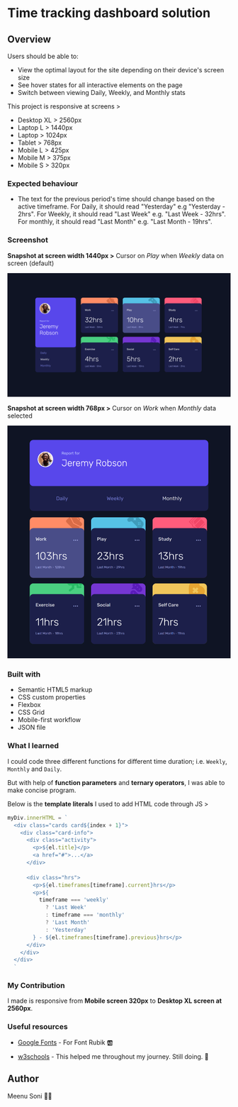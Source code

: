 # Time tracking dashboard solution


## Overview


Users should be able to:

- View the optimal layout for the site depending on their device's screen size
- See hover states for all interactive elements on the page
- Switch between viewing Daily, Weekly, and Monthly stats

This project is responsive at screens >

- Desktop XL > 2560px
- Laptop L > 1440px
- Laptop > 1024px
- Tablet > 768px
- Mobile L > 425px
- Mobile M > 375px
- Mobile S > 320px

### Expected behaviour

- The text for the previous period's time should change based on the active timeframe. For Daily, it should read "Yesterday" e.g "Yesterday - 2hrs". For Weekly, it should read "Last Week" e.g. "Last Week - 32hrs". For monthly, it should read "Last Month" e.g. "Last Month - 19hrs".

### Screenshot

**Snapshot at screen width 1440px >** Cursor on _Play_ when _Weekly_ data on screen (default)

![](images/time-tracking-sanp-1.png)

**Snapshot at screen width 768px >** Cursor on _Work_ when _Monthly_ data selected

![](images/time-tracking-sanp-2.png)


### Built with

- Semantic HTML5 markup
- CSS custom properties
- Flexbox
- CSS Grid
- Mobile-first workflow
- JSON file

### What I learned

I could code three different functions for different time duration; i.e. `Weekly`, `Monthly` and `Daily`.

But with help of **function parameters** and **ternary operators**, I was able to make concise program.

Below is the **template literals** I used to add HTML code through JS >

```js
myDiv.innerHTML = `
  <div class="cards card${index + 1}">
    <div class="card-info">
      <div class="activity">
        <p>${el.title}</p>
        <a href="#">...</a>
      </div>

      <div class="hrs">
        <p>${el.timeframes[timeframe].current}hrs</p>
        <p>${
          timeframe === 'weekly'
            ? 'Last Week'
            : timeframe === 'monthly'
            ? 'Last Month'
            : 'Yesterday'
        } - ${el.timeframes[timeframe].previous}hrs</p>
      </div>
    </div>
  </div>
  `
```

### My Contribution

I made is responsive from **Mobile screen 320px** to **Desktop XL screen at 2560px**.

### Useful resources

- [Google Fonts](https://fonts.googleapis.com/css2?family=Rubik:wght@300;400;500&display=swap) - For Font Rubik 🆎

- [w3schools](https://www.w3schools.com) - This helped me throughout my journey. Still doing. 🙂

## Author

Meenu Soni 👨‍💻

